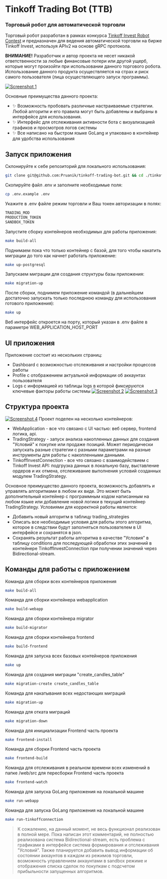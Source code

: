 # Tinkoff Trading Bot (TTB)
### Торговый робот для автоматической торговли

Торговый робот разработан в рамках конкурса [Tinkoff Invest Robot Contest](https://github.com/Tinkoff/invest-robot-contest) и предназначен для ведения автоматической торговли на бирже Tinkoff Invest, используя APIv2 на основе gRPC протокола.

**ВНИМАНИЕ!** Разработчик и автор проекта не несет никакой ответственности за любые финансовые потери или другой ущерб, которые могут произойти при использовании данного торгового робота. Использование данного продукта осуществляется на страх и риск самого пользователя (лица осуществляющего запуск программы).

[![Screenshot 1](https://github.com/Pruanik/tinkoff-trading-bot/raw/master/screenshots/screenshot_1.png)]()

Основные преимущества данного проекта:
- ✨ Возможность пробовать различные настраиваемые стратегии. Любой алгоритм и его правила могут быть добавлены и выбраны в интерфейсе для использования.
- ✨ Интерфейс для отслеживания активности бота с визуализацией графиков и просмотров логов системы
- ✨ Все написано на быстром языке GoLang и упаковано в контейнер для удобства использования

## Запуск приложения
Склонируйте к себе репозиторий для локального использования:
```sh
git clone git@github.com:Pruanik/tinkoff-trading-bot.git && cd ./tinkoff-trading-bot
```

Скопируйте файл .env и заполните необходимые поля:
```sh
cp .env.example .env
```

Укажите в .env файле режим торговли и Ваш токен авторизации в полях:
```sh
TRADING_MOD
PRODUCTION_TOKEN
SANDBOX_TOKEN
```

Запустите сборку контейнеров необходимых для работы приложения:
```sh
make build-all
```

Поднимаем пока что только контейнер с базой, для того чтобы накатить миграции до того как начнет работать приложение:
```sh
make up-postgresql
```

Запускаем миграции для создания структуры базы приложения:
```sh
make migration-up
```

После сборки, поднимем приложение командой (в дальнейшем достаточно запускать только последнюю команду для использования готового приложения):
```sh
make up
```

Веб интерфейс откроется на порту, который указан в .env файле в параметре WEB_APPLICATION_HOST_PORT

## UI приложения
Приложение состоит из нескольких страниц: 
- Dashboard с возможностью отслеживания и настройки процессов работы
- Profile с отображением актуальной информации об аккаунтах пользователя
- Logs с информацией из таблицы logs в которой фиксируются ключевые факторы работы системы
[![Screenshot 2](https://github.com/Pruanik/tinkoff-trading-bot/raw/master/screenshots/screenshot_2.png)]()
[![Screenshot 3](https://github.com/Pruanik/tinkoff-trading-bot/raw/master/screenshots/screenshot_3.png)]()

## Структура проекта
[![Screenshot 4](https://github.com/Pruanik/tinkoff-trading-bot/raw/master/screenshots/screenshot_4.png)]()
Проект поделен на несколько контейнеров:
- WebApplication - все что связано с UI частью: веб сервер, frontend логика, api.
- TradingStrategy - запуск анализа накопленных данных для создания "Условий" к покупке или продаже позиций. Может периодически запускать разные стратегии с разными параметрами на разные инструменты для работы с накопленными данными.
- TinkoffInvestConnection - все что связано с взаимодействием с Tinkoff Invest API: подгрузка данных в локальную базу, выставление ордеров и их отмена, отслеживание выполнения условий созданных модулем TradingStrategy.

Основное преимущество данного проекта, возможность добавлять и управлять алгоритмами в любом их виде. Это может быть дополнительный контейнер с программным кодом написанным на любом языке или добавление новой логики в текущий контейнер TradingStrategy. Условиями для корректной работы является:
- Добавить новый алгоритм в таблицу trading_strategies
- Описать все необходимые условия для работы этого алгоритма, которое в следствии будут заполняться пользователем в UI интерфейсе и сохранятся в json.
- Сохранять результат работы алгоритма в качестве "Условия" в таблицу conditions для последующей обработки этих значений в контейнере TinkoffInvestConnection при получении значений через Bidirectional-stream.

## Команды для работы с приложением
Команда для сборки всех контейнеров приложения
```sh
make build-all
```
Команда для сборки контейнера webapplication
```sh
make build-webapp
```
Команда для сборки контейнера migrator
```sh
make build-migrator
```
Команда для сборки контейнера frontend
```sh
make build-frontend
```
Команда для запуска всех базовых контейнеров приложения
```sh
make up
```
Команда для создания миграции "create_candles_table"
```sh
make migration-create create_candles_table
```
Команда для накатывания всех недостающих миграций
```sh
make migration-up
```
Команда для отката миграций
```sh
make migration-down
```
Команда для инициализации Frontend часть проекта
```sh
make frontend-install
```
Команда для сборки Frontend часть проекта
```sh
make frontend-build
```
Команда для отслеживания в реальном времени всех изменений в папке /web/src для пересборки Frontend часть проекта
```sh
make frontend-watch
```
Команда для запуска GoLang приложения на локальной машине
```sh
make run-webapp
```
Команда для запуска GoLang приложения на локальной машине
```sh
make run-tinkoffconnection
```
> К сожалению, на данный момент, не весь функционал реализован в полной мере.
> Пока написан этот комментарий, не полностью реализована система Bidirectional-stream, есть проблема с графиками в интерфейсе
> система формирования и отслеживания "Условий". Также планируется добавить вывод информации
> об состоянии аккаунтов в каждом из режимов торговли, возможность управлением аккаунтами в sandbox режиме и отображения списка сделок по покупкам с подсчетом прибыльности запущенных алгоритмов.